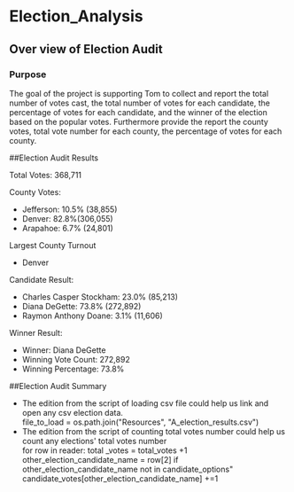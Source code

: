 # Election_Analysis

## Over view of Election Audit

### Purpose
The goal of the project is supporting Tom to collect and report the total number of votes cast, the total number of votes for each candidate, the percentage of votes for each candidate, and the winner of the election based on the popular votes. Furthermore provide the report the county votes, total vote number for each county, the percentage of votes for each county.

##Election Audit Results

Total Votes: 368,711

County Votes:
- Jefferson: 10.5% (38,855)
- Denver: 82.8%(306,055)
- Arapahoe: 6.7% (24,801)

Largest County Turnout
- Denver

Candidate Result:
- Charles Casper Stockham: 23.0% (85,213)
- Diana DeGette: 73.8% (272,892)
- Raymon Anthony Doane: 3.1% (11,606)

Winner Result:
- Winner: Diana DeGette
- Winning Vote Count: 272,892
- Winning Percentage: 73.8%

##Election Audit Summary
- The edition from the script of loading csv file could help us link and open any csv election data.\
file_to_load = os.path.join("Resources", "A_election_results.csv")
- The edition from the script of counting total votes number could help us count any elections' total votes number\
for row in reader:
   total _votes = total_votes +1
   other_election_candidate_name = row[2]
   if other_election_candidate_name not in candidate_options"
 candidate_votes[other_election_candidate_name] +=1
